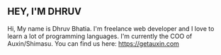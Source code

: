 ## HEY, I'M DHRUV
Hi, My name is Dhruv Bhatia. I'm freelance web developer and I love to learn a lot of programming languages. I'm currently the COO of Auxin/Shimasu. You can find us here: https://getauxin.com
